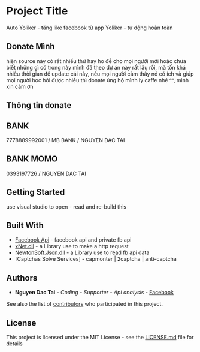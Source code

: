 # Project Title

Auto Yoliker - tăng like facebook từ app Yoliker - tự động hoàn toàn
## Donate Mình
hiện source này có rất nhiều thứ hay ho để cho mọi người mới hoặc chưa biết những gì có trong này
mình đã theo dự án này rất lâu rồi, mà tốn khá nhiều thời gian để update cái này, nếu mọi người cảm thấy nó
có ích và giúp mọi người học hỏi được nhiều thì donate ủng hộ mình ly caffe nhé ^^, mình xin cảm ơn
## Thông tin donate
## BANK
7778889992001 / MB BANK / NGUYEN DAC TAI
## BANK MOMO 
0393197726 / NGUYEN DAC TAI

## Getting Started

use visual studio to open - read and re-build this

## Built With

* [Facebook Api](https://developers.facebook.com/) - facebook api and private fb api
* [xNet.dll](https://github.com/X-rus/xNet) - a Library use to make a http request
* [NewtonSoft.Json.dll](https://github.com/JamesNK/Newtonsoft.Json) - a Library use to read fb api data
* [Captchas Solve Services] - capmonter | 2captcha | anti-captcha
 
## Authors

* **Nguyen Dac Tai** - *Coding - Supporter - Api analysis* - [Facebook](https://www.facebook.com/nguyen.dactaiqn/)

See also the list of [contributors](https://github.com/tienichmmo/auto-yoliker) who participated in this project.

## License

This project is licensed under the MIT License - see the [LICENSE.md](LICENSE.md) file for details
